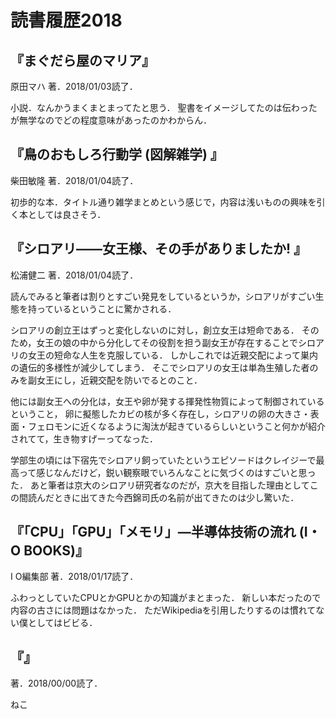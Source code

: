 # 読書履歴2018

## 『まぐだら屋のマリア』
原田マハ 著．2018/01/03読了．

小説．なんかうまくまとまってたと思う．
聖書をイメージしてたのは伝わったが無学なのでどの程度意味があったのかわからん．

## 『鳥のおもしろ行動学 (図解雑学) 』
柴田敏隆 著．2018/01/04読了．

初歩的な本．タイトル通り雑学まとめという感じで，内容は浅いものの興味を引く本としては良さそう．

## 『シロアリ――女王様、その手がありましたか! 』
松浦健二 著．2018/01/04読了．

読んでみると筆者は割りとすごい発見をしているというか，シロアリがすごい生態を持っているということに驚かされる．

シロアリの創立王はずっと変化しないのに対し，創立女王は短命である．
そのため，女王の娘の中から分化してその役割を担う副女王が存在することでシロアリの女王の短命な人生を克服している．
しかしこれでは近親交配によって巣内の遺伝的多様性が減少してしまう．
そこでシロアリの女王は単為生殖した者のみを副女王にし，近親交配を防いでるとのこと．

他には副女王への分化は，女王や卵が発する揮発性物質によって制御されているということ，
卵に擬態したカビの核が多く存在し，シロアリの卵の大きさ・表面・フェロモンに近くなるように淘汰が起きているらしいということ何かが紹介されてて，生き物すげーってなった．

学部生の頃には下宿先でシロアリ飼っていたというエピソードはクレイジーで最高って感じなんだけど，鋭い観察眼でいろんなことに気づくのはすごいと思った．
あと筆者は京大のシロアリ研究者なのだが，京大を目指した理由としてこの間読んだときに出てきた今西錦司氏の名前が出てきたのは少し驚いた．

## 『「CPU」「GPU」「メモリ」―半導体技術の流れ (I・O BOOKS)』
I O編集部 著．2018/01/17読了．

ふわっとしていたCPUとかGPUとかの知識がまとまった．
新しい本だったので内容の古さには問題はなかった．
ただWikipediaを引用したりするのは慣れてない僕としてはビビる．

## 『』
 著．2018/00/00読了．

ねこ

